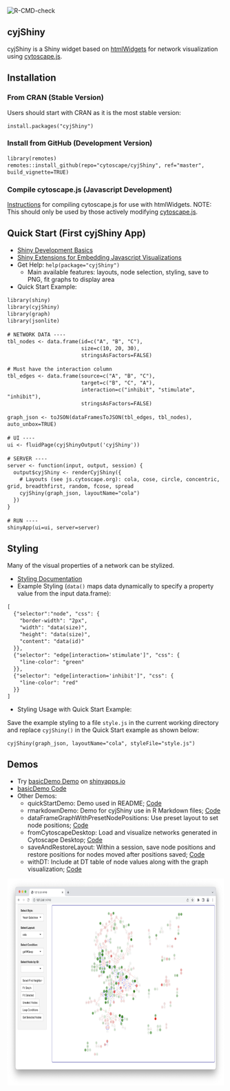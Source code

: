 ![R-CMD-check](https://github.com/cytoscape/cyjShiny/actions/workflows/R-CMD-check.yaml/badge.svg)

## cyjShiny

cyjShiny is a Shiny widget based on [htmlWidgets](http://www.htmlwidgets.org/index.html) for network visualization using [cytoscape.js](https://js.cytoscape.org/).

## Installation
### From CRAN (Stable Version) 

Users should start with CRAN as it is the most stable version: 

```
install.packages("cyjShiny") 
```

### Install from GitHub (Development Version) 
```
library(remotes)
remotes::install_github(repo="cytoscape/cyjShiny", ref="master", build_vignette=TRUE)
```

### Compile cytoscape.js (Javascript Development) 

[Instructions](https://github.com/cytoscape/cyjShiny/wiki/installation) for compiling cytoscape.js for use with htmlWidgets. NOTE: This should only be used by those actively modifying [cytoscape.js](https://js.cytoscape.org/).

## Quick Start (First cyjShiny App)

* [Shiny Development Basics](https://shiny.rstudio.com/tutorial/) 
* [Shiny Extensions for Embedding Javascript Visualizations](https://shiny.rstudio.com/articles/htmlwidgets.html)
* Get Help: `help(package="cyjShiny")`
  * Main available features: layouts, node selection, styling, save to PNG, fit graphs to display area
* Quick Start Example: 

```
library(shiny)
library(cyjShiny)
library(graph)
library(jsonlite)

# NETWORK DATA ----
tbl_nodes <- data.frame(id=c("A", "B", "C"), 
                        size=c(10, 20, 30),
                        stringsAsFactors=FALSE)

# Must have the interaction column 
tbl_edges <- data.frame(source=c("A", "B", "C"),
                        target=c("B", "C", "A"),
                        interaction=c("inhibit", "stimulate", "inhibit"),
                        stringsAsFactors=FALSE)

graph_json <- toJSON(dataFramesToJSON(tbl_edges, tbl_nodes), auto_unbox=TRUE)

# UI ----
ui <- fluidPage(cyjShinyOutput('cyjShiny'))

# SERVER ----
server <- function(input, output, session) {
  output$cyjShiny <- renderCyjShiny({
    # Layouts (see js.cytoscape.org): cola, cose, circle, concentric, grid, breadthfirst, random, fcose, spread
    cyjShiny(graph_json, layoutName="cola")
  })
}

# RUN ----
shinyApp(ui=ui, server=server)
```

## Styling 

Many of the visual properties of a network can be stylized. 

* [Styling Documentation](https://js.cytoscape.org/#style)
* Example Styling (`data()` maps data dynamically to specify a property value from the input data.frame):

```
[
  {"selector":"node", "css": {
    "border-width": "2px",
    "width": "data(size)",
    "height": "data(size)", 
    "content": "data(id)"
  }},
  {"selector": "edge[interaction='stimulate']", "css": {
    "line-color": "green"
  }},
  {"selector": "edge[interaction='inhibit']", "css": {
    "line-color": "red"
  }}
]
```
* Styling Usage with Quick Start Example: 

Save the example styling to a file `style.js` in the current working directory and replace `cyjShiny()` in the Quick Start example as shown below:

```
cyjShiny(graph_json, layoutName="cola", styleFile="style.js")
```

## Demos

* Try [basicDemo Demo](https://cyjshiny.shinyapps.io/basicDemo/) on [shinyapps.io](https://www.shinyapps.io/)
* [basicDemo Code](https://github.com/cytoscape/cyjShiny/tree/master/inst/demos/basicDemo)
* Other Demos: 
  * quickStartDemo: Demo used in README; [Code](https://github.com/cytoscape/cyjShiny/tree/master/inst/demos/quickStartDemo)
  * rmarkdownDemo: Demo for cyjShiny use in R Markdown files; [Code](https://github.com/cytoscape/cyjShiny/tree/master/inst/demos/rmarkdownDemo)
  * dataFrameGraphWithPresetNodePositions: Use preset layout to set node positions; [Code](https://github.com/cytoscape/cyjShiny/tree/master/inst/demos/dataFrameGraphWithPresetNodePositions)
  * fromCytoscapeDesktop: Load and visualize networks generated in Cytoscape Desktop; [Code](https://github.com/cytoscape/cyjShiny/tree/master/inst/demos/fromCytoscapeDesktop)
  * saveAndRestoreLayout: Within a session, save node positions and restore positions for nodes moved after positions saved; [Code](https://github.com/cytoscape/cyjShiny/tree/master/inst/demos/saveAndRestoreLayout)
  * withDT: Include at DT table of node values along with the graph visualization; [Code](https://github.com/cytoscape/cyjShiny/tree/master/inst/demos/withDT)

<p align="center">
 <img src="inst/docs/ygModelImage.png" height="480px" />
</p>
